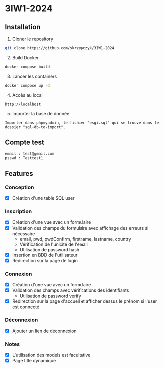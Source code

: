 # 3IW1-2024

## Installation

1. Cloner le repository
```bash
git clone https://github.com/skrzypczyk/3IW1-2024
```

2. Build Docker
```bash
docker compose build
```

3. Lancer les containers
```bash
docker compose up -d
```

4. Accès au local
```
http://localhost
```

5. Importer la base de donnée
```
Importer dans phpmyadmin, le fichier "esgi.sql" qui se trouve dans le dossier "sql-db-to-import".
```

## Compte test
```
email : test@gmail.com
psswd : Testtest1
```

## Features

### Conception
- [x] Création d'une table SQL user

### Inscription
- [x] Création d'une vue avec un formulaire
- [x] Validation des champs du formulaire avec affichage des erreurs si nécessaire
  - email, pwd, pwdConfirm, firstname, lastname, country
  - Vérification de l'unicité de l'email
  - Utilisation de password hash
- [x] Insertion en BDD de l'utilisateur
- [x] Redirection sur la page de login

### Connexion
- [x] Création d'une vue avec un formulaire
- [x] Validation des champs avec vérifications des identifiants
  - Utilisation de password verify
- [x] Redirection sur la page d'accueil et afficher dessus le prénom si l'user est connecté

### Déconnexion
- [x] Ajouter un lien de déconnexion

### Notes
- [x] L'utilisation des models est facultative
- [x] Page title dynamique